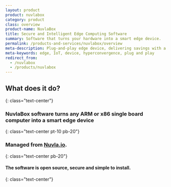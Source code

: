```yaml
---
layout: product
product: nuvlabox
category: product
class: overview
product-name: NuvlaBox
title: Secure and Intelligent Edge Computing Software
summary: Software that turns your hardware into a smart edge device.
permalink: /products-and-services/nuvlabox/overview
meta-description: Plug-and-play edge device, delivering savings with a simple, secure and private "cloud-in-a-box" solution. Build scalable IoT systems, reduce operational costs and improve efficiency.
meta-keywords: edge, IoT, device, hyperconvergence, plug and play
redirect_from:
  - /nuvlabox
  - /products/nuvlabox
---
```


## What does it do?
{: class="text-center"}

### NuvlaBox software turns any ARM or x86 single board computer into a smart edge device
{: class="text-center pt-10 pb-20"}

### Managed from [Nuvla.io](/products-and-services/nuvla-io/overview).
{: class="text-center pb-20"}

#### The software is open source, secure and simple to install.
{: class="text-center"}
